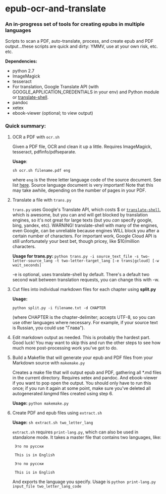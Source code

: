 # epub-ocr-and-translate

### An in-progress set of tools for creating epubs in multiple languages

Scripts to scan a PDF, auto-translate, process, and create epub and PDF output...these scripts are quick and dirty: YMMV, use at your own risk, etc. etc.

**Dependencies:**
- python 2.7
- ImageMagick
- tesseract
- For translation, Google Translate API (with GOOGLE\_APPLICATION\_CREDENTIALS in your env) and Python module or [translate-shell](https://github.com/soimort/translate-shell). 
- pandoc
- xetex
- ebook-viewer (optional; to view output)


### Quick summary:

1. OCR a PDF with `ocr.sh`

    Given a PDF file, OCR and clean it up a little. Requires ImageMagick, tesseract, pdfinfo/pdfseparate. 

    **Usage**: 

    `sh ocr.sh filename.pdf eng`

    where `eng` is the three letter language code of the source document. See list [here](http://www.loc.gov/standards/iso639-2/php/code_list.php). Source language document is very important! Note that this may take awhile, depending on the number of pages in your PDF. 

2. Translate a file with `trans.py`

    `trans.py` uses Google's Translate API, which costs $ or [`translate-shell`](https://github.com/soimort/translate-shell), which is awesome, but you can and will get blocked by translation engines, so it's not great for large texts (but you *can* specify google, bing, yandex, etc). WARNING! translate-shell with many of the engines, even Google, can be unreliable because engines WILL block you after a certain number of characters. For important work, Google Cloud API is still unfortunately your best bet, though pricey, like $10/million characters.

    **Usage for trans.py:** `python trans.py -i source_text_file -s two-letter-source_lang -t two-letter-target_lang [-e trans|gcloud] [-w wait_seconds]`


    -e is optional, uses translate-shell by default. There's a default two second wait between translation requests, you can change this with -w.

3. Cut files into individual markdown files for each chapter using **split.py**
   
    **Usage:** 
    
    `python split.py -i filename.txt -d CHAPTER` 
    
    (where CHAPTER is the chapter-delimiter; accepts UTF-8, so you can use other languages where necessary. For example, if your source text is Russian, you could use "Глава"). 

4. Edit markdown output as needed. This is probably the hardest part. Good luck! You may want to skip this and run the other steps to see how much more post-processing work you've got to do. 

5. Build a Makefile that will generate your epub and PDF files from your Markdown source with `makemake.py`

    Creates a make file that will output epub and PDF, gathering all *.md files in the current directory. Requires xetex and pandoc. And ebook-viewer if you want to pop open the output. You should only have to run this once; if you run it again at some point, make sure you've deleted all autogenerated *lang*md files created using step 6.

    **Usage:** `python makemake.py`

6. Create PDF and epub files using `extract.sh`

    **Usage:** `sh extract.sh two_letter_lang`

    `extract.sh` requires `print-lang.py`, which can also be used in standalone mode. It takes a master file that contains two languages, like:

        Это по русски

        This is in English

        Это по русски

        This is in English

    And exports the language you specify. Usage is ``python print-lang.py input_file two_letter_lang_code``
